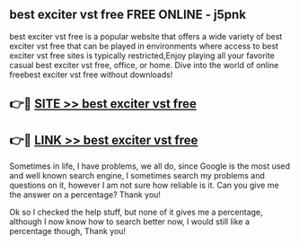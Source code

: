 ## best exciter vst free FREE ONLINE - j5pnk

best exciter vst free is a popular website that offers a wide variety of best exciter vst free that can be played in environments where access to best exciter vst free sites is typically restricted,Enjoy playing all your favorite casual best exciter vst free, office, or home. Dive into the world of online freebest exciter vst free without downloads!

## 👉🔴 [SITE >> best exciter vst free](http://news.freeplayer.one?title=best_exciter_vst_free&ref=FRRE)

## 👉🔴 [LINK >> best exciter vst free](http://news.freeplayer.one?title=best_exciter_vst_free&ref=FREE)

Sometimes in life, I have problems, we all do, since Google is the most used and well known search engine, I sometimes search my problems and questions on it, however I am not sure how reliable is it. Can you give me the answer on a percentage? Thank you!

Ok so I checked the help stuff, but none of it gives me a percentage, although I now know how to search better now, I would still like a percentage though, Thank you!